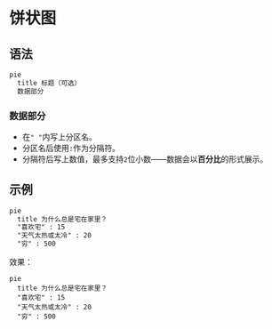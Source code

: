 # 饼状图

## 语法

```markdown
pie
  title 标题（可选）
  数据部分
```

### 数据部分

* 在`" "`内写上分区名。
* 分区名后使用`:`作为分隔符。
* 分隔符后写上数值，最多支持`2`位小数——数据会以**百分比**的形式展示。

## 示例

```markdown
pie
  title 为什么总是宅在家里？
  "喜欢宅" : 15
  "天气太热或太冷" : 20
  "穷" : 500
```

效果：

```mermaid
pie
  title 为什么总是宅在家里？
  "喜欢宅" : 15
  "天气太热或太冷" : 20
  "穷" : 500
```
